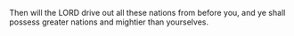 Then will the LORD drive out all these nations from before you, and ye shall possess greater nations and mightier than yourselves.
